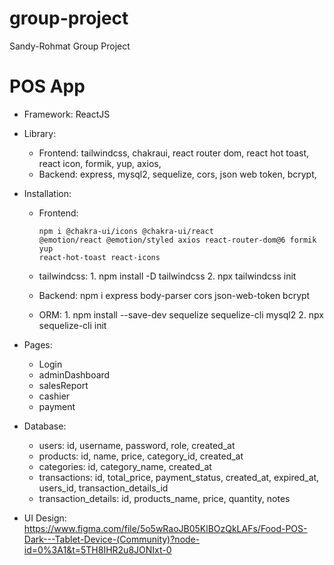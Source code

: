 # group-project
Sandy-Rohmat Group Project


POS App
=======

* Framework: ReactJS
* Library: 
	- Frontend: tailwindcss, chakraui, react router dom, react hot toast, react icon, formik, yup, axios, 
	- Backend: express, mysql2, sequelize, cors, json web token, bcrypt,

* Installation:
	- Frontend: <pre><code>npm i @chakra-ui/icons @chakra-ui/react @emotion/react @emotion/styled axios react-router-dom@6 formik yup react-hot-toast react-icons</code></pre>
	- tailwindcss: 
			1. npm install -D tailwindcss
			2. npx tailwindcss init

	- Backend: npm i express body-parser cors json-web-token bcrypt
	- ORM: 1. npm install --save-dev sequelize sequelize-cli mysql2
	       2. npx sequelize-cli init


* Pages: 
	- Login
	- adminDashboard
	- salesReport
	- cashier
	- payment

* Database: 
	- users: id, username, password, role, created_at
	- products: id, name, price, category_id, created_at
	- categories: id, category_name, created_at
	- transactions: id, total_price, payment_status, created_at, expired_at, users_id, transaction_details_id
	- transaction_details: id, products_name, price, quantity, notes 

* UI Design: https://www.figma.com/file/5o5wRaoJB05KlBOzQkLAFs/Food-POS-Dark---Tablet-Device-(Community)?node-id=0%3A1&t=5TH8IHR2u8JONIxt-0
